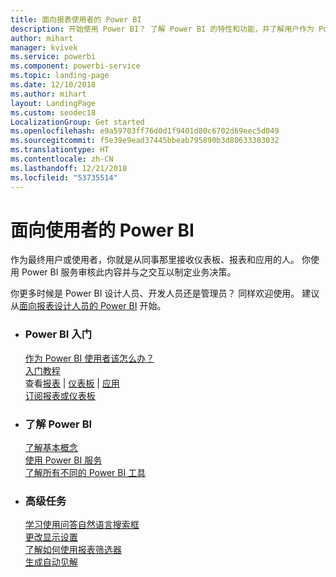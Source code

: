 ```yaml
---
title: 面向报表使用者的 Power BI
description: 开始使用 Power BI？ 了解 Power BI 的特性和功能，并了解用户作为 Power BI 使用者或最终用户可以使用它们执行哪些操作。
author: mihart
manager: kvivek
ms.service: powerbi
ms.component: powerbi-service
ms.topic: landing-page
ms.date: 12/10/2018
ms.author: mihart
layout: LandingPage
ms.custom: seodec18
LocalizationGroup: Get started
ms.openlocfilehash: e9a59703ff76d0d1f9401d80c6702d69eec5d049
ms.sourcegitcommit: f5e39e9ead37445bbeab795890b3d80633383032
ms.translationtype: HT
ms.contentlocale: zh-CN
ms.lasthandoff: 12/21/2018
ms.locfileid: "53735514"
---
```

# <a name="power-bi-for-consumers"></a>面向使用者的 Power BI
作为最终用户或使用者，你就是从同事那里接收仪表板、报表和应用的人。 你使用 Power BI 服务审核此内容并与之交互以制定业务决策。

你更多时候是 Power BI 设计人员、开发人员还是管理员？ 同样欢迎使用。 建议从[面向报表设计人员的 Power BI](../power-bi-creator-landing.md) 开始。

<ul class="panelContent cardsF"> 
              <li> 
                             <div class="cardSize"> 
                                           <div class="cardPadding"> 
                                                          <div class="card"> 
                                                                        <div class="cardText"> 
                                                                                      <h3>Power BI 入门</h3> 
                                                                                      <p></p>
                                                                                            <a href="end-user-consumer.md">作为 Power BI 使用者该怎么办？</a><br/> 
                                                                                            <a href="../service-get-started.md">入门教程</a><br/>
查看<a href="end-user-report-open.md">报表</a> | <a href="end-user-dashboard-open.md">仪表板</a> | <a href="end-user-apps.md">应用</a><br/> 
                                                                                            <!--<a href="end-user-collaborate.md">Collaborate</a><br/> -->
                                                                                            <a href="end-user-subscribe.md">订阅报表或仪表板</a><br/> 
                                                                        </div> 
                                                          </div> 
                                           </div> 
                             </div> 
              </li>
              <li> 
                             <div class="cardSize"> 
                                           <div class="cardPadding"> 
                                                          <div class="card"> 
                                                                        <div class="cardText"> 
                                                                                      <h3>了解 Power BI</h3> 
                                                                                      <p></p>
                                                                                            <a href="end-user-basic-concepts.md">了解基本概念</a><br/>
                                                                                            <a href="end-user-experience.md">使用 Power BI 服务</a><br/> 
                                                                                            <a href="../power-bi-overview.md">了解所有不同的 Power BI 工具</a><br/> 
                                                                                            <!--<a href="end-user-faq.md">FAQ: Frequently Asked Questions</a> -->
                                                                        </div> 
                                                          </div> 
                                           </div> 
                             </div> 
              </li>
              <li> 
                             <div class="cardSize"> 
                                           <div class="cardPadding"> 
                                                          <div class="card"> 
                                                                        <div class="cardText"> 
                                                                                      <h3>高级任务</h3> 
                                                                                      <p></p>
                                                                                            <a href="end-user-q-and-a.md">学习使用问答自然语言搜索框</a><br/> 
                                                                                            <a href="end-user-focus.md">更改显示设置</a><br/> 
                                                                                            <a href="end-user-report-filter.md">了解如何使用报表筛选器</a><br> 
                                                                                            <a href="end-user-insights.md">生成自动见解</a><br/> 
                                                                        </div> 
                                                          </div> 
                                           </div> 
                             </div> 
              </li>
</ul>



